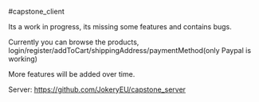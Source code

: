 #capstone_client

Its a work in progress, its missing some features and contains bugs.

Currently you can browse the products, login/register/addToCart/shippingAddress/paymentMethod(only Paypal is working)

More features will be added over time.

Server: https://github.com/JokeryEU/capstone_server

